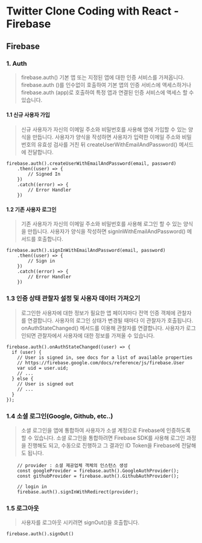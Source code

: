 # Twitter Clone Coding with React - Firebase

## Firebase

### 1. Auth

> firebase.auth()
> 기본 앱 또는 지정된 앱에 대한 인증 서비스를 가져옵니다. firebase.auth ()를 인수없이 호출하여 기본 앱의 인증 서비스에 액세스하거나 firebase.auth (app)로 호출하여 특정 앱과 연결된 인증 서비스에 액세스 할 수 있습니다.

#### 1.1 신규 사용자 가입

> 신규 사용자가 자신의 이메일 주소와 비밀번호를 사용해 앱에 가입할 수 있는 양식을 만듭니다.
> 사용자가 양식을 작성하면 사용자가 입력한 이메일 주소와 비밀번호의 유효성 검사를 거친 뒤
> createUserWithEmailAndPassword() 메서드에 전달합니다.

```
firebase.auth().createUserWithEmailAndPassword(email, password)
    .then((user) => {
        // Signed In
    })
    .catch((error) => {
        // Error Handler
    })
```

#### 1.2 기존 사용자 로그인

> 기존 사용자가 자신의 이메일 주소와 비밀번호를 사용해 로그인 할 수 있는 양식을 만듭니다.
> 사용자가 양식을 작성하면 signInWithEmailAndPassword() 메서드를 호출합니다.

```
firebase.auth().signInWithEmailAndPassword(email, password)
    .then((user) => {
        // Sign in
    })
    .catch((error) => {
        // Error Handler
    })
```

### 1.3 인증 상태 관찰자 설정 및 사용자 데이터 가져오기

> 로그인한 사용자에 대한 정보가 필요한 앱 페이지마다 전역 인증 객체에 관찰자를 연결합니다.
> 사용자의 로그인 상태가 변경될 때마다 이 관찰자가 호출됩니다.
> onAuthStateChanged() 메서드를 이용해 관찰자를 연결합니다.
> 사용자가 로그인되면 관찰자에서 사용자에 대한 정보를 가져올 수 있습니다.

```
firebase.auth().onAuthStateChanged((user) => {
  if (user) {
    // User is signed in, see docs for a list of available properties
    // https://firebase.google.com/docs/reference/js/firebase.User
    var uid = user.uid;
    // ...
  } else {
    // User is signed out
    // ...
  }
});
```

### 1.4 소셜 로그인(Google, Github, etc..)

> 소셜 로그인을 앱에 통합하여 사용자가 소셜 계정으로 Firebase에 인증하도록 할 수 있습니다.
> 소셜 로그인을 통합하려면 Firebase SDK를 사용해 로그인 과정을 진행해도 되고,
> 수동으로 진행하고 그 결과인 ID Token을 Firebase에 전달해도 됩니다.

```
    // provider : 소셜 제공업체 객체의 인스턴스 생성
    const googleProvider = firebase.auth().GoogleAuthProvider();
    const githubProvider = firebase.auth().GithubAuthProvider();

    // login in
    firebase.auth().signInWithRedirect(provider);
```

### 1.5 로그아웃

> 사용자를 로그아웃 시키려면 signOut()을 호출합니다.

```
firebase.auth().signOut()
```
